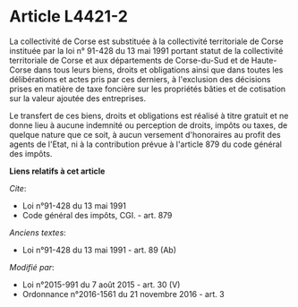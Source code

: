# Article L4421-2

La collectivité de Corse est substituée à la collectivité territoriale de Corse instituée par la loi n° 91-428 du 13 mai 1991
portant statut de la collectivité territoriale de Corse et aux départements de Corse-du-Sud et de Haute-Corse dans tous leurs
biens, droits et obligations ainsi que dans toutes les délibérations et actes pris par ces derniers, à l'exclusion des
décisions prises en matière de taxe foncière sur les propriétés bâties et de cotisation sur la valeur ajoutée des
entreprises. 

Le transfert de ces biens, droits et obligations est réalisé à titre gratuit et ne donne lieu à aucune indemnité ou
perception de droits, impôts ou taxes, de quelque nature que ce soit, à aucun versement d'honoraires au profit des agents de
l'Etat, ni à la contribution prévue à l'article 879 du code général des impôts.

**Liens relatifs à cet article**

_Cite_:

  - Loi n°91-428 du 13 mai 1991
  - Code général des impôts, CGI. - art. 879

_Anciens textes_:

  - Loi n°91-428 du 13 mai 1991 - art. 89 (Ab)

_Modifié par_:

  - Loi n°2015-991 du 7 août 2015 - art. 30 (V)
  - Ordonnance n°2016-1561 du 21 novembre 2016 - art. 3
